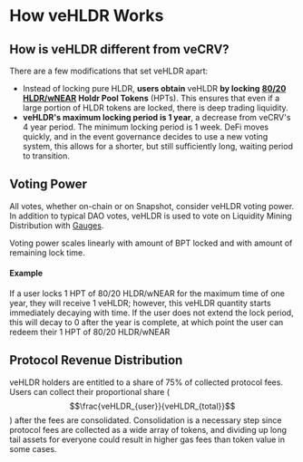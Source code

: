 # How veHLDR Works

## How is veHLDR different from veCRV?

There are a few modifications that set veHLDR apart:

* Instead of locking pure HLDR, **users obtain** veHLDR **by locking** [**80/20 HLDR/wNEAR**](https://app.balancer.fi/#/pool/0x5c6ee304399dbdb9c8ef030ab642b10820db8f56000200000000000000000014) **Holdr Pool Tokens** (HPTs). This ensures that even if a large portion of HLDR tokens are locked, there is deep trading liquidity.
* **veHLDR's maximum locking period is 1 year**, a decrease from veCRV's 4 year period. The minimum locking period is 1 week. DeFi moves quickly, and in the event governance decides to use a new voting system, this allows for a shorter, but still sufficiently long, waiting period to transition.

## Voting Power

All votes, whether on-chain or on Snapshot, consider veHLDR voting power. In addition to typical DAO votes, veHLDR is used to vote on Liquidity Mining Distribution with [Gauges](../gauges/).

Voting power scales linearly with amount of BPT locked and with amount of remaining lock time.

#### Example

If a user locks 1 HPT of 80/20 HLDR/wNEAR for the maximum time of one year, they will receive 1 veHLDR; however, this veHLDR quantity starts immediately decaying with time. If the user does not extend the lock period, this will decay to 0 after the year is complete, at which point the user can redeem their 1 HPT of 80/20 HLDR/wNEAR

## Protocol Revenue Distribution

veHLDR holders are entitled to a share of 75% of collected protocol fees. Users can collect their proportional share ($$\frac{veHLDR_{user}}{veHLDR_{total}}$$) after the fees are consolidated. Consolidation is a necessary step since protocol fees are collected as a wide array of tokens, and dividing up long tail assets for everyone could result in higher gas fees than token value in some cases.
